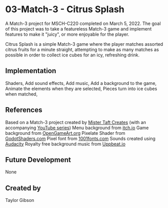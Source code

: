 # 03-Match-3 - Citrus Splash
A Match-3 project for MSCH-C220 completed on March 5, 2022. The goal of this project was to take a featureless Match-3 game and implement features to make it "juicy", or more enjoyable for the player.

Citrus Splash is a simple Match-3 game where the player matches assorted citrus fruits for a minute straight, attempting to make as many matches as possible in order to collect ice cubes for an icy, refreshing drink.

## Implementation
Shaders, 
Add sound effects, 
Add music, 
Add a background to the game, 
Animate the elements when they are selected, 
Pieces turn into ice cubes when matched, 


## References
Based on a Match-3 project created by [Mister Taft Creates](https://github.com/mistertaftcreates/Godot_match_3) (with an accompanying [YouTube series](https://www.youtube.com/playlist?list=PL4vbr3u7UKWqwQlvwvgNcgDL1p_3hcNn2))
Menu background from [itch.io](https://cartooncoffee.itch.io/sunnycloud)
Game background from [OpenGameArt.org](https://opengameart.org/content/sunny-background)
Pixelate Shader from [GodotShaders.com](https://godotshaders.com/shader/pixelate/)
Pixel font from [1001fonts.com](https://www.1001fonts.com/pixel-fonts.html)
Sounds created using [Audacity](https://www.audacityteam.org)
Royalty free background music from [Uppbeat.io](https://uppbeat.io/browse/music/gaming)

## Future Development
None

## Created by
Taylor Gibson

